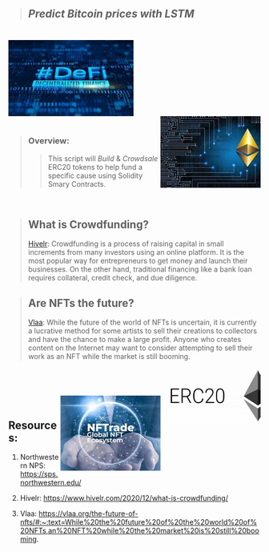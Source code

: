 >## *Predict Bitcoin prices with LSTM*  
#

<img src="Images/DEFI.jfif" align="center" width="250px"/>
<br clear="center"/>
<img src="Images/Crypto.jfif" align="right" width="200px"/>

#

>### Overview: 
>> This script will *Build* & *Crowdsale* ERC20 tokens to help fund a specific cause using Solidity Smary Contracts.

<!-- <img src="Images/neural_network.png" align="right" width="300px"/> -->
<br clear="center"/>


>## What is Crowdfunding?
> [Hivelr](https://www.hivelr.com/2020/12/what-is-crowdfunding/): Crowdfunding is a process of raising capital in small increments from many investors using an online platform. It is the most popular way for entrepreneurs to get money and launch their businesses. On the other hand, traditional financing like a bank loan requires collateral, credit check, and due diligence.
>

>## Are NFTs the future?
> [Vlaa](https://vlaa.org/the-future-of-nfts/#:~:text=While%20the%20future%20of%20the%20world%20of%20NFTs,an%20NFT%20while%20the%20market%20is%20still%20booming.): While the future of the world of NFTs is uncertain, it is currently a lucrative method for some artists to sell their creations to collectors and have the chance to make a large profit. Anyone who creates content on the Internet may want to consider attempting to sell their work as an NFT while the market is still booming.

>
<img src="Images/ERC20.jfif" align="right" width="200px"/>
<br clear="center"/>

#
<img src="Images/NFT.jfif" align="right" width="200px"/>
<br clear="center"/>

## Resources:
1. Northwestern NPS:
https://sps.northwestern.edu/

2. Hivelr:
https://www.hivelr.com/2020/12/what-is-crowdfunding/

3. Vlaa:
https://vlaa.org/the-future-of-nfts/#:~:text=While%20the%20future%20of%20the%20world%20of%20NFTs,an%20NFT%20while%20the%20market%20is%20still%20booming.
